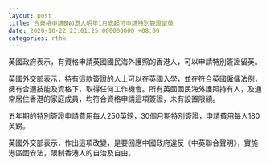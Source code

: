 ```yaml
---
layout: post
title: 合資格申請BNO港人明年1月底起可申請特別簽證留英
date: 2020-10-22 23:01:25.000000000 +08:00
categories: rthk
---
```


英國政府表示，有資格申請英國國民海外護照的香港人，可以申請特別簽證留英。

英國外交部表示，持有這款簽證的人士可以在英國入學，並在符合英國僱傭法例，擁有合適技能及資格下，取得任何工作機會。所有英國國民海外護照持有人，及通常居住香港的家庭成員，均符合資格申請這項簽證，未有設置限額。

五年期的特別簽證申請費用每人250英鎊，30個月期特別簽證，申請費用每人180英鎊。

英國外交部表示，作出這項改變，是要回應中國政府違反《中英聯合聲明》，實施港區國安法，限制香港人的自治及自由。
